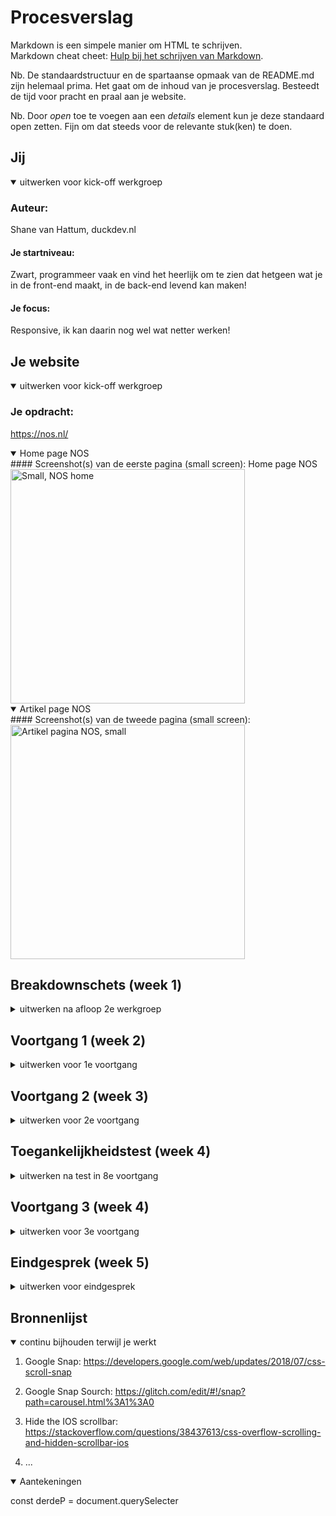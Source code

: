 # Procesverslag
Markdown is een simpele manier om HTML te schrijven.  
Markdown cheat cheet: [Hulp bij het schrijven van Markdown](https://github.com/adam-p/markdown-here/wiki/Markdown-Cheatsheet).

Nb. De standaardstructuur en de spartaanse opmaak van de README.md zijn helemaal prima. Het gaat om de inhoud van je procesverslag. Besteedt de tijd voor pracht en praal aan je website.

Nb. Door *open* toe te voegen aan een *details* element kun je deze standaard open zetten. Fijn om dat steeds voor de relevante stuk(ken) te doen.





## Jij

<details open>
<summary>uitwerken voor kick-off werkgroep</summary>

### Auteur:
Shane van Hattum, duckdev.nl    

#### Je startniveau:
Zwart, programmeer vaak en vind het heerlijk om te zien dat hetgeen wat je in de front-end maakt, in de back-end levend kan maken!

#### Je focus:
Responsive, ik kan daarin nog wel wat netter werken!

</details>





## Je website

<details open>
<summary>uitwerken voor kick-off werkgroep</summary>

### Je opdracht:
https://nos.nl/

<details open>
#### Screenshot(s) van de eerste pagina (small screen):
<summary>Home page NOS</summary>
Home page NOS  
<img src="images/nos-home-s.png" width="375px" alt="Small, NOS home">
</details>

<details open>
<summary>Artikel page NOS</summary>
#### Screenshot(s) van de tweede pagina (small screen):
<img src="images/nos-s.png" width="375px" alt="Artikel pagina NOS, small">
</details>

</details>





## Breakdownschets (week 1)

<details>
<summary>uitwerken na afloop 2e werkgroep</summary>

### de hele pagina:
<img src="assets/images/full-website.jpg" alt="breakdown van de hele pagina">

### dynamisch deel (bijv menu):
<img src="assets/images/menu.jpg" alt="breakdown van een dynamisch deel">

</details>





## Voortgang 1 (week 2)

<details>
<summary>uitwerken voor 1e voortgang</summary>

### Stand van zaken
Het namaken van de website van de NOS gaat erg goed. Waar ik alleen nu wel tegen aanloop is dat ik zo gefixeerd ben op het Mobile first principe dat ik niet uitkom met het responsive maken van de website. Ik heb hiervoor de elementen in volgorde wat anders geschikt, zodat ik straks beter uitkom. De NOS gebruikt namelijk 1 grote header op mobiel en maakt er twee van op desktop. Op mobiel lijkt hetgene wat wegvalt een extra sectie. Dit is dus niet zo. Vandaar dat ik het één en ander moet aanpassen.

### Agenda voor meeting
samen met je groepje opstellen

| student 1      | student 2          | student 3    | student 4        |
| ---            | ---                | ---          | ---              |
| dit bespreken  | en dit             | en ik dit    | en dan ik dat    |
| an dat ook nog | dit als er tijd is | nog een punt | dit wil ik zeker |
| ...            | ...                | ...          | ...              |


### Verslag van meeting
hier na afloop snel de uitkomsten van de meeting vastleggen

- punt 1
- punt 2
- nog een punt
- ...

</details>





## Voortgang 2 (week 3)

<details>
<summary>uitwerken voor 2e voortgang</summary>

### Stand van zaken
hier dit ging goed & dit was lastig (neem ook screenshots op van delen van je website en code)


### Agenda voor meeting
samen met je groepje opstellen

| student 1      | student 2          | student 3    | student 4        |
| ---            | ---                | ---          | ---              |
| dit bespreken  | en dit             | en ik dit    | en dan ik dat    |
| an dat ook nog | dit als er tijd is | nog een punt | dit wil ik zeker |
| ...            | ...                | ...          | ...              |


### Verslag van meeting
hier na afloop snel de uitkomsten van de meeting vastleggen

- punt 1
- punt 2
- nog een punt
- ...

</details>





## Toegankelijkheidstest (week 4)

<details>
<summary>uitwerken na test in 8e voortgang</summary>

### Bevindingen
Lijst met je bevindingen die in de test naar voren kwamen:

#### Titel eerste bevinding
Hier korte omschrijving (met indien nodig een afbeelding)

Hier een omschrijving van hoe het opgelost kan worden (met indien nodig een afbeelding)


#### Titel tweede bevinding.
Hier korte omschrijving (met indien nodig een afbeelding)

Hier een omschrijving van hoe het opgelost kan worden (met indien nodig een afbeelding)


#### Titel volgende bevinding.
Hier korte omschrijving (met indien nodig een afbeelding)

Hier een omschrijving van hoe het opgelost kan worden (met indien nodig een afbeelding)


#### Titel nog een bevinding.
Hier korte omschrijving (met indien nodig een afbeelding)

Hier een omschrijving van hoe het opgelost kan worden (met indien nodig een afbeelding)

</details>





## Voortgang 3 (week 4)

<details>
<summary>uitwerken voor 3e voortgang</summary>

### Stand van zaken
hier dit ging goed & dit was lastig (neem ook screenshots op van delen van je website en code)


### Agenda voor meeting
samen met je groepje opstellen

| student 1      | student 2          | student 3    | student 4        |
| ---            | ---                | ---          | ---              |
| dit bespreken  | en dit             | en ik dit    | en dan ik dat    |
| an dat ook nog | dit als er tijd is | nog een punt | dit wil ik zeker |
| ...            | ...                | ...          | ...              |


### Verslag van meeting
hier na afloop snel de uitkomsten van de meeting vastleggen

- punt 1
- punt 2
- nog een punt
- ...

</details>





## Eindgesprek (week 5)

<details>
<summary>uitwerken voor eindgesprek</summary>

### Stand van zaken
hier dit ging goed & dit was lastig (neem ook screenshots op van delen van je website en code)

### Screenshot(s)

hier screenshot(s) van je eindresultaat

</details>





## Bronnenlijst

<details open>
<summary>continu bijhouden terwijl je werkt</summary>

1. Google Snap: https://developers.google.com/web/updates/2018/07/css-scroll-snap

2. Google Snap Sourch: https://glitch.com/edit/#!/snap?path=carousel.html%3A1%3A0

3. Hide the IOS scrollbar: https://stackoverflow.com/questions/38437613/css-overflow-scrolling-and-hidden-scrollbar-ios

4. ...

</details>


<details open>
<summary>Aantekeningen</summary>

const derdeP = document.querySelecter


</details>
